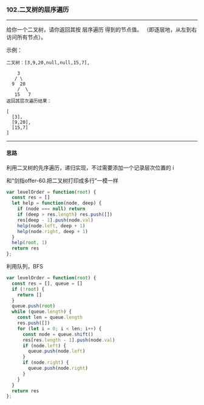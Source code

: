 ### 102.二叉树的层序遍历

---

给你一个二叉树，请你返回其按 层序遍历 得到的节点值。 （即逐层地，从左到右访问所有节点）。

示例：
```
二叉树：[3,9,20,null,null,15,7],

    3
   / \
  9  20
    /  \
   15   7
返回其层次遍历结果：

[
  [3],
  [9,20],
  [15,7]
]
```
---

#### 思路

利用二叉树的先序遍历，递归实现，不过需要添加一个记录层次位置的 i

和“剑指offer-60.把二叉树打印成多行”一模一样

``` js
var levelOrder = function(root) {
  const res = []
  let help = function(node, deep) {
    if (node === null) return
    if (deep > res.length) res.push([])
    res[deep - 1].push(node.val)
    help(node.left, deep + 1)
    help(node.right, deep + 1)
  }
  help(root, 1)
  return res
};
```

利用队列，BFS

``` js
var levelOrder = function(root) {
  const res = [], queue = []
  if (!root) {
    return []
  }
  queue.push(root)
  while (queue.length) {
    const len = queue.length
    res.push([])
    for (let i = 0; i < len; i++) {
      const node = queue.shift()
      res[res.length - 1].push(node.val)
      if (node.left) {
        queue.push(node.left)
      }
      if (node.right) {
        queue.push(node.right)
      }
    }
  }
  return res
};
```
